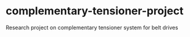 # complementary-tensioner-project
Research project on complementary tensioner system for belt drives
